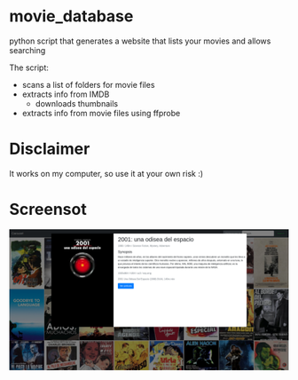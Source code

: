 # movie_database

python script that generates a website that lists your movies and allows searching

The script:
- scans a list of folders for movie files
- extracts info from IMDB
  - downloads thumbnails 
- extracts info from movie files using ffprobe

# Disclaimer
It works on my computer, so use it at your own risk :)
  
# Screensot 
![Alt text](./assets/screenshot.png "a screenshot")
